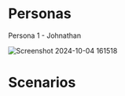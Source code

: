 # Personas

Persona 1 - Johnathan

![Screenshot 2024-10-04 161518](https://github.com/user-attachments/assets/06ae3ab2-6935-4028-9aa3-bbf7df4d45d6)


# Scenarios
